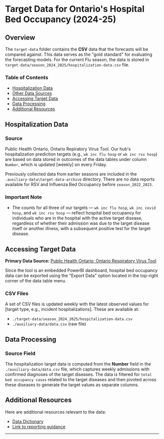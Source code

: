 # Target Data for Ontario's Hospital Bed Occupancy (2024-25)

## Overview

The `target-data` folder contains the **CSV** data that the forecasts will be compared against. This data serves as the "gold standard" for evaluating the forecasting models. For the current Flu season, the data is stored in `target-data/season_2024_2025/hospitalization-data.csv` file.

### Table of Contents
- [Hospitalization Data](#hospitalization-data)
- [Other Data Sources](#other-data-sources)
- [Accessing Target Data](#accessing-target-data)
- [Data Processing](#data-processing)
- [Additional Resources](#additional-resources)

## Hospitalization Data

### Source
Public Health Ontario, Ontario Repiratory Virus Tool.
Our hub's hospitalization prediction targets (e.g., `wk inc flu hosp` or `wk inc rsv hosp`) are based on data stored in outcomes of the data tables under column `Number`, which is updated [weekly] on every Friday.

Previously collected data from earlier seasons are included in the `.auxiliary-data\target-data-archive` directory. There are no data reports available for RSV and Influenza Bed Occupancy before `season_2022_2023`.

### Important Note
- The counts for all three of our targets — `wk inc flu hosp`, `wk inc covid hosp`, and `wk inc rsv hosp` — reflect hospital bed occupancy for individuals who are in the hospital with the active target disease, regardless of whether their admission was due to the target disease itself or another illness, with a subsequent positive test for the target disease.


## Accessing Target Data

**Primary Data Source:** [Public Health Ontario: Ontario Respiratory Virus Tool](https://www.publichealthontario.ca/en/Data-and-Analysis/Infectious-Disease/Respiratory-Virus-Tool)

Since the tool is an embedded PowerBI dashboard, hospital bed occupancy data can be exported using the "Export Data" option located in the top-right corner of the data table menu.

### CSV Files
A set of CSV files is updated weekly with the latest observed values for [target type, e.g., incident hospitalizations]. These are available at:
- `./target-data/season_2024_2025/hospitalization-data.csv`
- `./auxiliary-data/data.csv` (raw file)

## Data Processing

### Source Field
The hospitalization target data is computed from the **Number** field in the `./auxiliary-data/data.csv` file, which captures weekly admissions with confirmed diagnoses of the target diseases. The data is filtered for `total bed occupancy cases` related to the target diseases and then pivoted across these diseases to generate the target values as separate columns.

## Additional Resources

Here are additional resources relevant to the data:

- [Data Dictionary](https://www.publichealthontario.ca/-/media/Documents/R/2023/respiratory-virus-tool-user-guide.pdf?sc_lang=en&rev=44a28312271e4f0f91556c5023bb78c3&hash=26AD3D217EAB4F480C5C28714E4B0CAA)
- [Link to reporting guidance](https://www.publichealthontario.ca/-/media/Data-Files/respiratory-virus-tool-technical-notes.pdf?sc_lang=en&rev=b00f64cd5e5c48afb2155bc89899d338&hash=5ACF5F23C24434CDD512E2BCB3DDAA8E)

---
